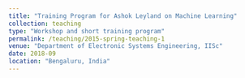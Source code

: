 ```yaml
---
title: "Training Program for Ashok Leyland on Machine Learning"
collection: teaching
type: "Workshop and short training program"
permalink: /teaching/2015-spring-teaching-1
venue: "Department of Electronic Systems Engineering, IISc"
date: 2018-09
location: "Bengaluru, India"
---
```

